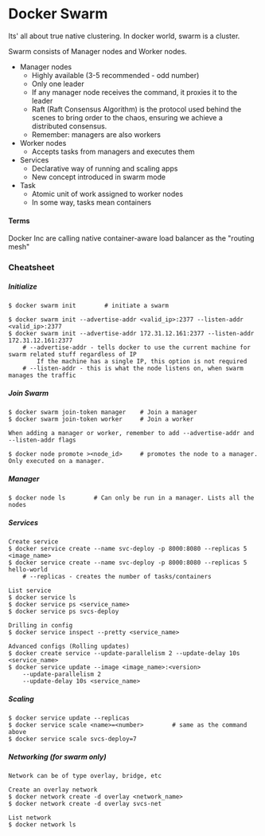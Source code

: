 # Docker Swarm

Its' all about true native clustering. In docker world, swarm is a cluster.

Swarm consists of Manager nodes and Worker nodes.

* Manager nodes
  * Highly available \(3-5 recommended - odd number\)
  * Only one leader
  * If any manager node receives the command, it proxies it to the leader
  * Raft \(Raft Consensus Algorithm\) is the protocol used behind the scenes to bring order to the chaos, ensuring we achieve a distributed consensus.
  * Remember: managers are also workers
* Worker nodes
  * Accepts tasks from managers and executes them
* Services
  * Declarative way of running and scaling apps
  * New concept introduced in swarm mode
* Task
  * Atomic unit of work assigned to worker nodes
  * In some way, tasks mean containers

#### Terms

Docker Inc are calling native container-aware load balancer as the "routing mesh"

### Cheatsheet

##### Initialize

```
$ docker swarm init        # initiate a swarm

$ docker swarm init --advertise-addr <valid_ip>:2377 --listen-addr <valid_ip>:2377
$ docker swarm init --advertise-addr 172.31.12.161:2377 --listen-addr 172.31.12.161:2377
    # --advertise-addr - tells docker to use the current machine for swarm related stuff regardless of IP
        If the machine has a single IP, this option is not required
    # --listen-addr - this is what the node listens on, when swarm manages the traffic
```

##### Join Swarm

```
$ docker swarm join-token manager    # Join a manager
$ docker swarm join-token worker     # Join a worker

When adding a manager or worker, remember to add --advertise-addr and --listen-addr flags

$ docker node promote ><node_id>     # promotes the node to a manager. Only executed on a manager.
```

##### Manager

```
$ docker node ls        # Can only be run in a manager. Lists all the nodes
```

##### Services

```
Create service
$ docker service create --name svc-deploy -p 8000:8080 --replicas 5 <image_name>
$ docker service create --name svc-deploy -p 8000:8080 --replicas 5 hello-world
    # --replicas - creates the number of tasks/containers

List service
$ docker service ls
$ docker service ps <service_name>
$ docker service ps svcs-deploy

Drilling in config
$ docker service inspect --pretty <service_name>

Advanced configs (Rolling updates)
$ docker create service --update-parallelism 2 --update-delay 10s <service_name>
$ docker service update --image <image_name>:<version>
    --update-parallelism 2
    --update-delay 10s <service_name>
```

##### Scaling

```
$ docker service update --replicas
$ docker service scale <name>=<number>        # same as the command above
$ docker service scale svcs-deploy=7
```

##### Networking \(for swarm only\)

```
Network can be of type overlay, bridge, etc

Create an overlay network
$ docker network create -d overlay <network_name>
$ docker network create -d overlay svcs-net

List network
$ docker network ls


```



